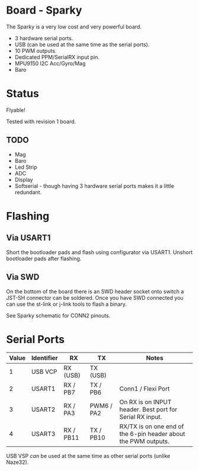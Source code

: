 # Board - Sparky

The Sparky is a very low cost and very powerful board.

* 3 hardware serial ports.
* USB (can be used at the same time as the serial ports).
* 10 PWM outputs.
* Dedicated PPM/SerialRX input pin.
* MPU9150 I2C Acc/Gyro/Mag
* Baro

# Status

Flyable!

Tested with revision 1 board. 

## TODO
* Mag
* Baro
* Led Strip
* ADC
* Display
* Softserial - though having 3 hardware serial ports makes it a little redundant.

# Flashing

## Via USART1

Short the bootloader pads and flash using configurator via USART1.
Unshort bootloader pads after flashing.

## Via SWD

On the bottom of the board there is an SWD header socket onto switch a JST-SH connector can be soldered.
Once you have SWD connected you can use the st-link or j-link tools to flash a binary.

See Sparky schematic for CONN2 pinouts.

# Serial Ports

| Value | Identifier   | RX        | TX         | Notes                                                                                       |
| ----- | ------------ | --------- | ---------- | ------------------------------------------------------------------------------------------- |
| 1     | USB VCP      | RX (USB)  | TX (USB)   |  |
| 2     | USART1       | RX / PB7  | TX / PB6   | Conn1 / Flexi Port |
| 3     | USART2       | RX / PA3  | PWM6 / PA2 | On RX is on INPUT header.  Best port for Serial RX input. |
| 4     | USART3       | RX / PB11 | TX / PB10  | RX/TX is on one end of the 6-pin header about the PWM outputs. |

USB VSP *can* be used at the same time as other serial ports (unlike Naze32).


